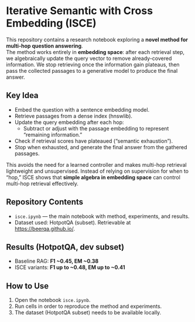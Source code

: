 # Iterative Semantic with Cross Embedding (ISCE)

This repository contains a research notebook exploring a **novel method for multi-hop question answering**.  
The method works entirely in **embedding space**: after each retrieval step, we algebraically update the query vector to remove already-covered information. We stop retrieving once the information gain plateaus, then pass the collected passages to a generative model to produce the final answer.

## Key Idea

- Embed the question with a sentence embedding model.  
- Retrieve passages from a dense index (hnswlib).  
- Update the query embedding after each hop:  
  - Subtract or adjust with the passage embedding to represent “remaining information.”  
- Check if retrieval scores have plateaued (“semantic exhaustion”).  
- Stop when exhausted, and generate the final answer from the gathered passages.

This avoids the need for a learned controller and makes multi-hop retrieval lightweight and unsupervised. Instead of relying on supervision for when to “hop,” ISCE shows that **simple algebra in embedding space** can control multi-hop retrieval effectively.

## Repository Contents

- `isce.ipynb` — the main notebook with method, experiments, and results.  
- Dataset used: HotpotQA (subset). Retrievable at https://beerqa.github.io/.

## Results (HotpotQA, dev subset)

- Baseline RAG: **F1 ~0.45, EM ~0.38**  
- ISCE variants: **F1 up to ~0.48, EM up to ~0.41**

## How to Use

1. Open the notebook `isce.ipynb`.  
2. Run cells in order to reproduce the method and experiments.  
3. The dataset (HotpotQA subset) needs to be available locally.  
